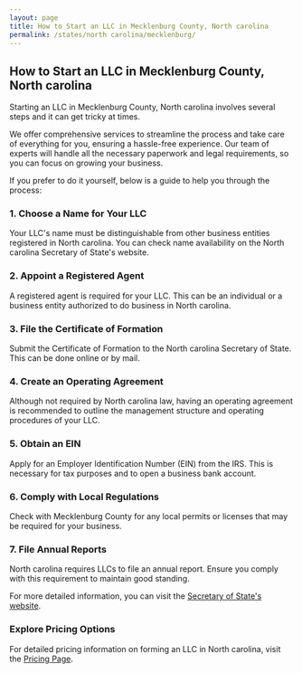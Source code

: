 ```yaml
---
layout: page
title: How to Start an LLC in Mecklenburg County, North carolina
permalink: /states/north carolina/mecklenburg/
---
```


<h2>How to Start an LLC in Mecklenburg County, North carolina</h2>

<p>Starting an LLC in Mecklenburg County, North carolina involves several steps and it can get tricky at times.</p>

<p>We offer comprehensive services to streamline the process and take care of everything for you, ensuring a hassle-free experience. Our team of experts will handle all the necessary paperwork and legal requirements, so you can focus on growing your business.</p>

<p>If you prefer to do it yourself, below is a guide to help you through the process:</p>

<h3>1. Choose a Name for Your LLC</h3>
<p>Your LLC's name must be distinguishable from other business entities registered in North carolina. You can check name availability on the North carolina Secretary of State's website.</p>

<h3>2. Appoint a Registered Agent</h3>
<p>A registered agent is required for your LLC. This can be an individual or a business entity authorized to do business in North carolina.</p>

<h3>3. File the Certificate of Formation</h3>
<p>Submit the Certificate of Formation to the North carolina Secretary of State. This can be done online or by mail.</p>

<h3>4. Create an Operating Agreement</h3>
<p>Although not required by North carolina law, having an operating agreement is recommended to outline the management structure and operating procedures of your LLC.</p>

<h3>5. Obtain an EIN</h3>
<p>Apply for an Employer Identification Number (EIN) from the IRS. This is necessary for tax purposes and to open a business bank account.</p>

<h3>6. Comply with Local Regulations</h3>
<p>Check with Mecklenburg County for any local permits or licenses that may be required for your business.</p>

<h3>7. File Annual Reports</h3>
<p>North carolina requires LLCs to file an annual report. Ensure you comply with this requirement to maintain good standing.</p>

<p>For more detailed information, you can visit the <a href="https://www.sos.north carolina.gov/">Secretary of State's website</a>.</p>

<h3>Explore Pricing Options</h3>
<p>For detailed pricing information on forming an LLC in North carolina, visit the <a href="{ '/new-pricing/' | relative_url }">Pricing Page</a>.</p>
